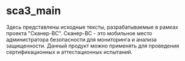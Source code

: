 sca3_main
=========

Здесь представлены исходные тексты, разрабатываемые в рамках проекта "Сканер-ВС". 
Сканер-ВС - это мобильное место администратора безопасности для мониторинга и анализа защищенности. 
Данный продукт можно применять для проведения сертификационных и аттестационных испытаний.	

